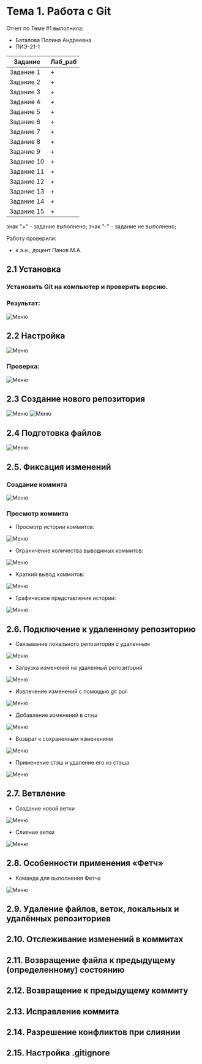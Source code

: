 # Тема 1. Работа с Git
Отчет по Теме #1 выполнила:
- Баталова Полина Андреевна
- ПИЭ-21-1

| Задание | Лаб_раб |
| ------ | ------ |
| Задание 1 | + |
| Задание 2 | + |
| Задание 3 | + |
| Задание 4 | + |
| Задание 5 | + |
| Задание 6 | + |
| Задание 7 | + |
| Задание 8 | + |
| Задание 9 | + |
| Задание 10 | + |
| Задание 11 | + |
| Задание 12 | + |
| Задание 13 | + |
| Задание 14 | + |
| Задание 15 | + |

знак "+" - задание выполнено; знак "-" - задание не выполнено;

Работу проверили:
- к.э.н., доцент Панов М.А.

## 2.1 Установка
### Установить Git на компьютер и проверить версию.
### Результат:
![Меню](https://github.com/polyyBa/Software_Engineering/blob/d91f0bb6d46a7848b9578808a0cb31432d12bb74/pi%D1%81ture/2.1.png)

## 2.2 Настройка
![Меню](https://github.com/polyyBa/Software_Engineering/blob/db8ced1ca6a9961cead383eb03ea80b0cb9c541c/pi%D1%81ture/2.2.png)
### Проверка:
![Меню](https://github.com/polyyBa/Software_Engineering/blob/27c943069fd8a26e111104f35df83b7bdd9dee36/pi%D1%81ture/2.3.png)

## 2.3 Создание нового репозитория
![Меню](https://github.com/polyyBa/Software_Engineering/blob/4d57589e094ab48bff86fbc32387691651f7bc58/pi%D1%81ture/2.4.png)
![Меню](https://github.com/polyyBa/Software_Engineering/blob/bada1cb06f5da7dffee209f22b5af06e292bf48e/pi%D1%81ture/2.5.png)

## 2.4 Подготовка файлов
![Меню](https://github.com/polyyBa/Software_Engineering/blob/7d8695149818524307c6c77306a5981254b44258/pi%D1%81ture/2.6.png)
## 2.5. Фиксация изменений
### Создание коммита
![Меню](https://github.com/polyyBa/Software_Engineering/blob/34f4029fb58d83bf63d7ba948dd178c5ce681a99/pi%D1%81ture/2%2C7.png)
### Просмотр коммита
- Просмотр истории коммитов:
  
![Меню](https://github.com/polyyBa/Software_Engineering/blob/81dfe5ced1fce34ff9136875516570d835152fcf/pi%D1%81ture/2.7_1.png)
- Ограничение количества выводимых коммитов:

![Меню](https://github.com/polyyBa/Software_Engineering/blob/071f3960d65a0734f693bf63a952caa2d73773da/pi%D1%81ture/2.7.2.png)
- Краткий вывод коммитов:

![Меню](https://github.com/polyyBa/Software_Engineering/blob/0f7a222a47168a9b9c50aac3f813df3e6cb315a8/pi%D1%81ture/2.7.3.png)
- Графическое представление истории:

![Меню](https://github.com/polyyBa/Software_Engineering/blob/0676106c2f808a55a20c732517ee05382d9ed484/pi%D1%81ture/2.7.4.png)
## 2.6. Подключение к удаленному репозиторию
- Связывание локального репозитория с удаленным

![Меню](https://github.com/polyyBa/Software_Engineering/blob/bba4bd8f6d94a85148dd1b37bb09098b944280de/pi%D1%81ture/2.8.png)
- Загрузка изменений на удаленный репозиторий

![Меню](https://github.com/polyyBa/Software_Engineering/blob/6b6e52d32e14220d44e764b4315e2ad95e658e05/pi%D1%81ture/2.8.1.png)
- Извлечение изменений с помощью git puii

![Меню](https://github.com/polyyBa/Software_Engineering/blob/2267dcf152216da1c413a5a46249d0faaa2ecad4/pi%D1%81ture/2.8.2.png)
- Добавление изменений в стэш

![Меню](https://github.com/polyyBa/Software_Engineering/blob/112be9fbf22a5bbfb98f878e72534d08fdea51f5/pi%D1%81ture/2.8.3.png)
- Возврат к сохраненным изменениям

![Меню](https://github.com/polyyBa/Software_Engineering/blob/ef224eed62f72c808baa320da74df7fca7c02881/pi%D1%81ture/2.8.4.png)
- Применение стэш и удаление его из стэша

![Меню](https://github.com/polyyBa/Software_Engineering/blob/ffe40c1a0fd24e9df37bb87614c26e5530582ca5/pi%D1%81ture/2.8.5.png)
## 2.7. Ветвление
- Создание новой ветки

![Меню](https://github.com/polyyBa/Software_Engineering/blob/439adccb99a0e4e8b4d8d363ee3eae488e391673/pi%D1%81ture/2.9.png)
- Слияние ветки

![Меню](https://github.com/polyyBa/Software_Engineering/blob/9fc0d9d95c1b5c6aee00e5c7e0e56ce490633f98/pi%D1%81ture/2.9.1.png)
## 2.8. Особенности применения «Фетч»
- Команда для выполнения Фетча

![Меню](https://github.com/polyyBa/Software_Engineering/blob/ea9119399d6f04d1de5dfde03b3c38c4f648dbdc/pi%D1%81ture/2.10.png)
## 2.9. Удаление файлов, веток, локальных и удалённых репозиториев


## 2.10. Отслеживание изменений в коммитах


## 2.11. Возвращение файла к предыдущему (определенному) состоянию


## 2.12. Возвращение к предыдущему коммиту


## 2.13. Исправление коммита


## 2.14. Разрешение конфликтов при слиянии


## 2.15. Настройка .gitignore

